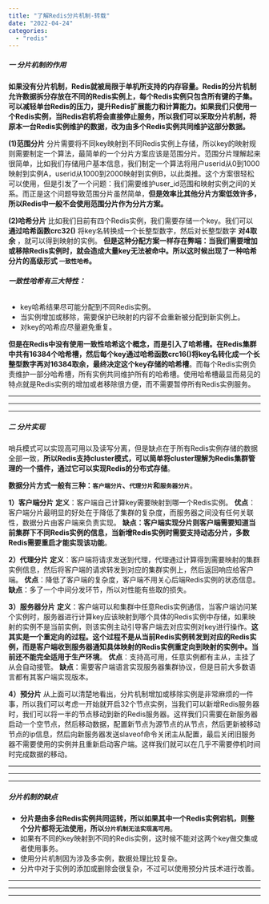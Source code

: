 ```yaml
---
title: "了解Redis分片机制-转载"
date: "2022-04-24"
categories: 
  - "redis"
---
```


##### **一 分片机制的作用**

**如果没有分片机制，Redis就被局限于单机所支持的内存容量。Redis的分片机制允许数据拆分存放在不同的Redis实例上，每个Redis实例只包含所有键的子集。可以减轻单台Redis的压力，提升Redis扩展能力和计算能力。如果我们只使用一个Redis实例，当Redis宕机将会直接停止服务，所以我们可以采取分片机制，将原本一台Redis实例维护的数据，改为由多个Redis实例共同维护这部分数据。**

**(1)范围分片** 分片需要将不同key映射到不同Redis实例上存储，所以key的映射规则需要制定一个算法，最简单的一个分片方案应该是范围分片。范围分片理解起来很简单，比如我们存储用户基本信息，我们制定一个算法将用户userid从0到1000映射到实例A，userid从1000到2000映射到实例B，以此类推。这个方案很轻松可以使用，但是引发了一个问题：我们需要维护user\_id范围和映射实例之间的关系。而正是这个问题导致范围分片虽然简单，**但是效率比其他分片方案低效许多，所以Redis中一般不会使用范围分片作为分片方案。**

**(2)哈希分片** 比如我们目前有四个Redis实例，我们需要存储一个key。我们可以 **通过哈希函数crc32()** 将key名转换成一个长整型数字，然后对长整型数字 **对4取余** ，就可以得到映射的实例。 **但是这种分配方案一样存在弊端：当我们需要增加或移除Redis实例时，就会造成大量key无法被命中。所以这时候出现了一种哈希分片的高级形式 `一致性哈希`。**

###### **一致性哈希有三大特性：**

- key哈希结果尽可能分配到不同Redis实例。
- 当实例增加或移除，需要保护已映射的内容不会重新被分配到新实例上。
- 对key的哈希应尽量避免重复。

**但是在Redis中没有使用一致性哈希这个概念，而是引入了哈希槽。在Redis集群中共有16384个哈希槽，然后每个key通过哈希函数crc16()将key名转化成一个长整型数字再对16384取余，最终决定这个key存储的哈希槽**。而每个Redis实例负责维护一部分哈希槽，所有实例共同维护所有的哈希槽。使用哈希槽最显而易见的特点就是Redis实例的增加或者移除很方便，而不需要暂停所有Redis实例服务。

* * *

* * *

* * *

##### **二 分片实现**

哨兵模式可以实现高可用以及读写分离，但是缺点在于所有Redis实例存储的数据全部一致，**所以Redis支持cluster模式，可以简单将cluster理解为Redis集群管理的一个插件，通过它可以实现Redis的分布式存储**。

**数据分片方式一般有三种：`客户端分片`、`代理分片`和`服务器分片`**。

**1）客户端分片** **定义**：客户端自己计算key需要映射到哪一个Redis实例。 **优点**：客户端分片最明显的好处在于降低了集群的复杂度，而服务器之间没有任何关联性，数据分片由客户端来负责实现。 **缺点：客户端实现分片则客户端需要知道当前集群下不同Redis实例的信息，当新增Redis实例时需要支持动态分片，多数Redis需要重启才能实现该功能**。

**2）代理分片** **定义**：客户端将请求发送到代理，代理通过计算得到需要映射的集群实例信息，然后将客户端的请求转发到对应的集群实例上，然后返回响应给客户端。 **优点**：降低了客户端的复杂度，客户端不用关心后端Redis实例的状态信息。 **缺点**：多了一个中间分发环节，所以对性能有些取的损失。

**3）服务器分片** **定义**：客户端可以和集群中任意Redis实例通信，当客户端访问某个实例时，服务器进行计算key应该映射到哪个具体的Redis实例中存储，如果映射的实例不是当前实例，则该实例主动引导客户端去对应实例对key进行操作。**这其实是一个重定向的过程。这个过程不是从当前Redis实例转发到对应的Redis实例，而是客户端收到服务器通知具体映射的Redis实例重定向到映射的实例中。当前还不能完全适用于生产环境**。 **优点**：支持高可用，任意实例都有主从，主挂了从会自动接管。 **缺点**：需要客户端语言实现服务器集群协议，但是目前大多数语言都有其客户端实现版本。

**4）预分片** 从上面可以清楚地看出，分片机制增加或移除实例是非常麻烦的一件事，所以我们可以考虑一开始就开启32个节点实例，当我们可以新增Redis服务器时，我们可以将一半的节点移动到新的Redis服务器。这样我们只需要在新服务器启动一个空节点，然后移动数据，配置新节点为源节点的从节点，然后更新被移动节点的ip信息，然后向新服务器发送slaveof命令关闭主从配置，最后关闭旧服务器不需要使用的实例并且重新启动客户端。这样我们就可以在几乎不需要停机时间时完成数据的移动。

* * *

* * *

* * *

##### **分片机制的缺点**

- **分片是由多台Redis实例共同运转，所以如果其中一个Redis实例宕机，则整个分片都将无法使用，所以`分片机制无法实现高可用`**。
- 如果有不同的key映射到不同的Redis实例，这时候不能对这两个key做交集或者使用事务。
- 使用分片机制因为涉及多实例，数据处理比较复杂。
- 分片中对于实例的添加或删除会很复杂，不过可以使用预分片技术进行改善。

* * *

* * *

* * *
